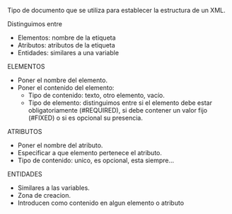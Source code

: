 Tipo de documento que se utiliza para establecer la estructura de un XML.

Distinguimos entre 
-   Elementos: nombre de la etiqueta
-   Atributos: atributos de la etiqueta
-   Entidades: similares a una variable

ELEMENTOS
-   Poner el nombre del elemento.
-   Poner el contenido del elemento:
    -   Tipo de contenido: texto, otro elemento, vacío.
    -   Tipo de elemento: distinguimos entre si el elemento debe estar obligatoriamente (#REQUIRED), si debe contener un valor fijo (#FIXED) o si es opcional su presencia.

ATRIBUTOS
-   Poner el nombre del atributo.
-   Especificar a que elemento pertenece el atributo.
-   Tipo de contenido: unico, es opcional, esta siempre...


ENTIDADES
-   Similares a las variables.
-   Zona de creacion.
-   Introducen como contenido en algun elemento o atributo